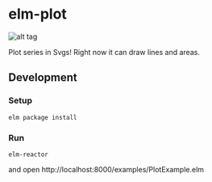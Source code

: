 # elm-plot

![alt tag](https://raw.githubusercontent.com/terezka/elm-plot/master/plot-example1.png)

Plot series in Svgs! Right now it can draw lines and areas.

## Development

### Setup

```
elm package install
```

### Run

```
elm-reactor
```

and open http://localhost:8000/examples/PlotExample.elm
